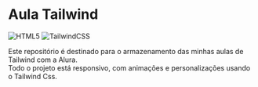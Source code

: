 # Aula Tailwind
![HTML5](https://img.shields.io/badge/html5-%23E34F26.svg?style=for-the-badge&logo=html5&logoColor=white) ![TailwindCSS](https://img.shields.io/badge/tailwindcss-%2338B2AC.svg?style=for-the-badge&logo=tailwind-css&logoColor=white)

Este repositório é destinado para o armazenamento das minhas aulas de Tailwind com a Alura.  
Todo o projeto está responsivo, com animações e personalizações usando o Tailwind Css.
